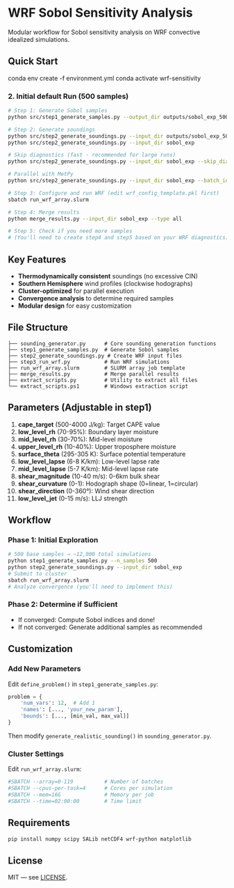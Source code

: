 # WRF Sobol Sensitivity Analysis

Modular workflow for Sobol sensitivity analysis on WRF convective idealized simulations.

## Quick Start
conda env create -f environment.yml
conda activate wrf-sensitivity

### 2. Initial default Run (500 samples)

```bash
# Step 1: Generate Sobol samples
python src/step1_generate_samples.py --output_dir outputs/sobol_exp_500

# Step 2: Generate soundings
python src/step2_generate_soundings.py --input_dir outputs/sobol_exp_500
python src/step2_generate_soundings.py --input_dir sobol_exp

# Skip diagnostics (fast - recommended for large runs)
python src/step2_generate_soundings.py --input_dir sobol_exp --skip_diagnostics

# Parallel with MetPy
python src/step2_generate_soundings.py --input_dir sobol_exp --batch_id 0

# Step 3: Configure and run WRF (edit wrf_config_template.pkl first)
sbatch run_wrf_array.slurm

# Step 4: Merge results
python merge_results.py --input_dir sobol_exp --type all

# Step 5: Check if you need more samples
# (You'll need to create step4 and step5 based on your WRF diagnostics)
```

## Key Features

- **Thermodynamically consistent** soundings (no excessive CIN)
- **Southern Hemisphere** wind profiles (clockwise hodographs)
- **Cluster-optimized** for parallel execution
- **Convergence analysis** to determine required samples
- **Modular design** for easy customization

## File Structure

```
├── sounding_generator.py      # Core sounding generation functions
├── step1_generate_samples.py  # Generate Sobol samples
├── step2_generate_soundings.py # Create WRF input files
├── step3_run_wrf.py           # Run WRF simulations
├── run_wrf_array.slurm        # SLURM array job template
├── merge_results.py           # Merge parallel results
├── extract_scripts.py         # Utility to extract all files
└── extract_scripts.ps1        # Windows extraction script
```

## Parameters (Adjustable in step1)

1. **cape_target** (500-4000 J/kg): Target CAPE value
2. **low_level_rh** (70-95%): Boundary layer moisture
3. **mid_level_rh** (30-70%): Mid-level moisture
4. **upper_level_rh** (10-40%): Upper troposphere moisture
5. **surface_theta** (295-305 K): Surface potential temperature
6. **low_level_lapse** (6-8 K/km): Low-level lapse rate
7. **mid_level_lapse** (5-7 K/km): Mid-level lapse rate
8. **shear_magnitude** (10-40 m/s): 0-6km bulk shear
9. **shear_curvature** (0-1): Hodograph shape (0=linear, 1=circular)
10. **shear_direction** (0-360°): Wind shear direction
11. **low_level_jet** (0-15 m/s): LLJ strength

## Workflow

### Phase 1: Initial Exploration
```bash
# 500 base samples → ~12,000 total simulations
python step1_generate_samples.py --n_samples 500
python step2_generate_soundings.py --input_dir sobol_exp
# Submit to cluster
sbatch run_wrf_array.slurm
# Analyze convergence (you'll need to implement this)
```

### Phase 2: Determine if Sufficient
- If converged: Compute Sobol indices and done!
- If not converged: Generate additional samples as recommended

## Customization

### Add New Parameters
Edit `define_problem()` in `step1_generate_samples.py`:
```python
problem = {
    'num_vars': 12,  # Add 1
    'names': [..., 'your_new_param'],
    'bounds': [..., [min_val, max_val]]
}
```

Then modify `generate_realistic_sounding()` in `sounding_generator.py`.

### Cluster Settings
Edit `run_wrf_array.slurm`:
```bash
#SBATCH --array=0-119          # Number of batches
#SBATCH --cpus-per-task=4      # Cores per simulation
#SBATCH --mem=16G              # Memory per job
#SBATCH --time=02:00:00        # Time limit
```

## Requirements

```bash
pip install numpy scipy SALib netCDF4 wrf-python matplotlib
```

## License
MIT — see [LICENSE](LICENSE).
